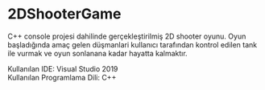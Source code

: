 # 2DShooterGame

C++ console projesi dahilinde gerçekleştirilmiş 2D shooter oyunu. Oyun başladığında amaç gelen düşmanlari kullanıcı tarafından kontrol edilen tank ile vurmak ve oyun sonlanana kadar hayatta kalmaktır.

Kullanılan IDE: Visual Studio 2019<br>
Kullanılan Programlama Dili: C++
